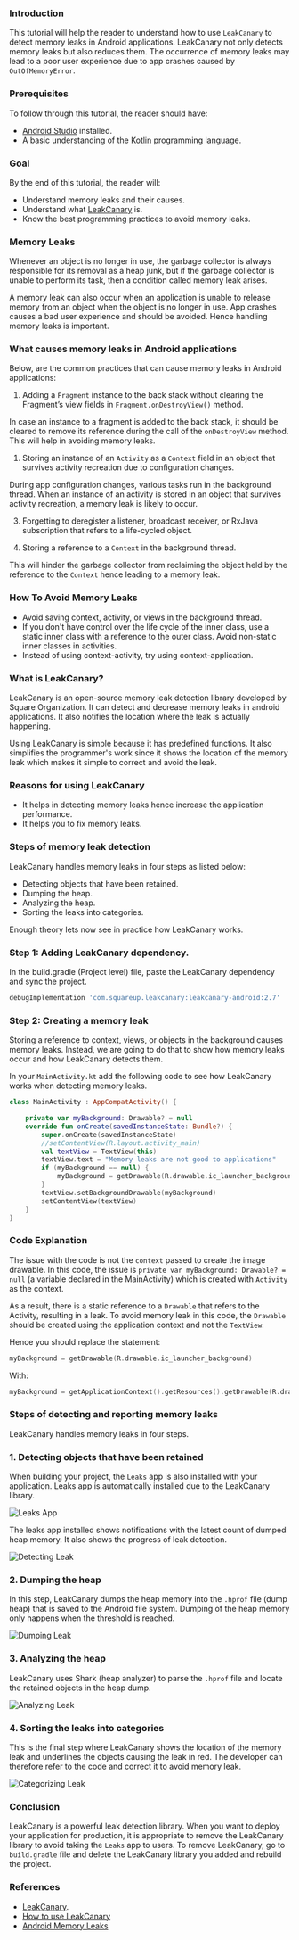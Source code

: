 ### Introduction
This tutorial will help the reader to understand how to use `LeakCanary` to detect memory leaks in Android applications. LeakCanary not only detects memory leaks but also reduces them. The occurrence of memory leaks may lead to a poor user experience due to app crashes caused by `OutOfMemoryError`.

### Prerequisites
To follow through this tutorial, the reader should have:

- [Android Studio](https://developer.android.com/studio) installed.
- A basic understanding of the [Kotlin](https://kotlinlang.org/) programming language.

### Goal
By the end of this tutorial, the reader will:
- Understand memory leaks and their causes.
- Understand what [LeakCanary](https://square.github.io/leakcanary/) is.
- Know the best programming practices to avoid memory leaks.

### Memory Leaks
Whenever an object is no longer in use, the garbage collector is always responsible for its removal as a heap junk, but if the garbage collector is unable to perform its task, then a condition called memory leak arises.

A memory leak can also occur when an application is unable to release memory from an object when the object is no longer in use. App crashes causes a bad user experience and should be avoided. Hence handling memory leaks is important.

### What causes memory leaks in Android applications
Below, are the common practices that can cause memory leaks in Android applications:

1. Adding a `Fragment` instance to the back stack without clearing the Fragment’s view fields in `Fragment.onDestroyView()` method.

In case an instance to a fragment is added to the back stack, it should be cleared to remove its reference during the call of the `onDestroyView` method. This will help in avoiding memory leaks.

1. Storing an instance of an `Activity` as a `Context` field in an object that survives activity recreation due to configuration changes.

During app configuration changes, various tasks run in the background thread. When an instance of an activity is stored in an object that survives activity recreation, a memory leak is likely to occur.

3. Forgetting to deregister a listener, broadcast receiver, or RxJava subscription that refers to a life-cycled object. 

4. Storing a reference to a `Context` in the background thread.

This will hinder the garbage collector from reclaiming the object held by the reference to the `Context` hence leading to a memory leak.

### How To Avoid Memory Leaks
- Avoid saving context, activity, or views in the background thread.
- If you don't have control over the life cycle of the inner class, use a static inner class with a reference to the outer class. Avoid non-static inner classes in activities.
- Instead of using context-activity, try using context-application.

### What is LeakCanary?
LeakCanary is an open-source memory leak detection library developed by Square Organization. It can detect and decrease memory leaks in android applications. It also notifies the location where the leak is actually happening.

Using LeakCanary is simple because it has predefined functions. It also simplifies the programmer's work since it shows the location of the memory leak which makes it simple to correct and avoid the leak.

### Reasons for using LeakCanary
- It helps in detecting memory leaks hence increase the application performance.
- It helps you to fix memory leaks.

### Steps of memory leak detection
LeakCanary handles memory leaks in four steps as listed below:

- Detecting objects that have been retained. 
- Dumping the heap.
- Analyzing the heap.
- Sorting the leaks into categories. 

Enough theory lets now see in practice how LeakCanary works.

### Step 1: Adding LeakCanary dependency.
In the build.gradle (Project level) file, paste the LeakCanary dependency and sync the project.

```gradle
debugImplementation 'com.squareup.leakcanary:leakcanary-android:2.7'
```

### Step 2: Creating a memory leak
Storing a reference to context, views, or objects in the background causes memory leaks. Instead, we are going to do that to show how memory leaks occur and how LeakCanary detects them.

In your `MainActivity.kt` add the following code to see how LeakCanary works when detecting memory leaks. 

```kotlin
class MainActivity : AppCompatActivity() {

    private var myBackground: Drawable? = null
    override fun onCreate(savedInstanceState: Bundle?) {
        super.onCreate(savedInstanceState)
        //setContentView(R.layout.activity_main)
        val textView = TextView(this)
        textView.text = "Memory leaks are not good to applications"
        if (myBackground == null) {
            myBackground = getDrawable(R.drawable.ic_launcher_background)
        }
        textView.setBackgroundDrawable(myBackground)
        setContentView(textView)
    }
}
```

### Code Explanation
The issue with the code is not the `context` passed to create the image drawable. In this code, the issue is `private var myBackground: Drawable? = null` (a variable declared in the MainActivity) which is created with `Activity` as the context.

As a result, there is a static reference to a `Drawable` that refers to the Activity, resulting in a leak. To avoid memory leak in this code, the `Drawable` should be created using the application context and not the `TextView`.

Hence you should replace the statement:

```kotlin
myBackground = getDrawable(R.drawable.ic_launcher_background)
```

With:
```kotlin
myBackground = getApplicationContext().getResources().getDrawable(R.drawable.ic_launcher_background);
```

### Steps of detecting and reporting memory leaks
LeakCanary handles memory leaks in four steps. 

### 1. Detecting objects that have been retained
When building your project, the `Leaks` app is also installed with your application. Leaks app is automatically installed due to the LeakCanary library.

![Leaks App](/engineering-education/handling-memory-leaks-in-android-using-leakcanary/leaks.jpg)

The leaks app installed shows notifications with the latest count of dumped heap memory. It also shows the progress of leak detection.

![Detecting Leak](/engineering-education/handling-memory-leaks-in-android-using-leakcanary/detecting_leak.jpeg)

### 2. Dumping the heap
In this step, LeakCanary dumps the heap memory into the `.hprof` file (dump heap) that is saved to the Android file system. Dumping of the heap memory only happens when the threshold is reached.

![Dumping Leak](/engineering-education/handling-memory-leaks-in-android-using-leakcanary/dumping_leak.jpg)

### 3. Analyzing the heap
LeakCanary uses Shark (heap analyzer) to parse the `.hprof` file and locate the retained objects in the heap dump. 

![Analyzing Leak](/engineering-education/handling-memory-leaks-in-android-using-leakcanary/analyzing_leak.png)

### 4. Sorting the leaks into categories
This is the final step where LeakCanary shows the location of the memory leak and underlines the objects causing the leak in red. The developer can therefore refer to the code and correct it to avoid memory leak.

![Categorizing Leak](/engineering-education/handling-memory-leaks-in-android-using-leakcanary/leak_category.jpeg)

### Conclusion
LeakCanary is a powerful leak detection library. When you want to deploy your application for production, it is appropriate to remove the LeakCanary library to avoid taking the `Leaks` app to users. To remove LeakCanary, go to `build.gradle` file and delete the LeakCanary library you added and rebuild the project.

### References
- [LeakCanary](https://square.github.io/leakcanary/).
- [How to use LeakCanary](https://stackoverflow.com/questions/33654503/how-to-use-leak-canary)
- [Android Memory Leaks](https://developer.android.com/studio/profile/memory-profiler)
